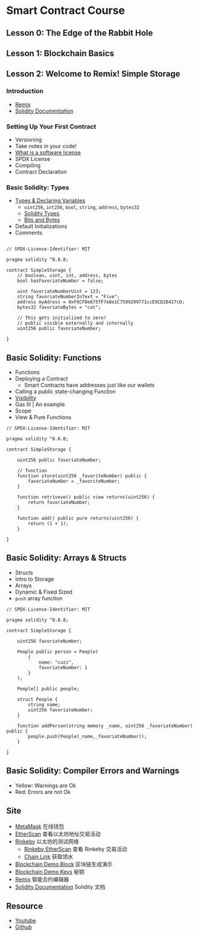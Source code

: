 # Smart Contract Course

## Lesson 0: The Edge of the Rabbit Hole

## Lesson 1: Blockchain Basics

## Lesson 2: Welcome to Remix! Simple Storage

### Introduction

- [Remix](https://remix.ethereum.org/)
- [Solidity Documentation](https://docs.soliditylang.org/en/latest/index.html)

### Setting Up Your First Contract

- Versioning
- Take notes in your code!
- [What is a software license](https://snyk.io/learn/what-is-a-software-license/)
- SPDX License
- Compiling
- Contract Declaration

### Basic Solidity: Types

- [Types & Declaring Variables](https://docs.soliditylang.org/en/latest/)
  - `uint256`, `int256`, `bool`, `string`, `address`, `bytes32`
  - [Solidity Types](https://docs.soliditylang.org/en/latest/types.html)
  - [Bits and Bytes](https://www.youtube.com/watch?v=Dnd28lQHquU)
- Default Initializations
- Comments

```solidity

// SPDX-License-Identifier: MIT

pragma solidity ^0.8.8; 

contract SimpleStorage {
    // boolean, uint, int, address, bytes
    bool hasFavoriateNumber = false;
    
    uint favoriateNumberUint = 123;
    string favoriateNumberInText = "Five";
    address myAdress = 0xF6CF8e675fF7e8e1C7599209771ccE9CD28427cD;
    bytes32 favoriateBytes = "cat";

    // This gets initialized to zero!
    // public visible externally and internally
    uint256 public favoriateNumber;

}

```

## Basic Solidity: Functions

- Functions
- Deploying a Contract
  - Smart Contracts have addresses just like our wallets
- Calling a public state-changing Function
- [Visibility](https://docs.soliditylang.org/en/latest/contracts.html#visibility-and-getters)
- Gas III | An example
- Scope
- View & Pure Functions

```solidity
// SPDX-License-Identifier: MIT

pragma solidity ^0.8.8; 

contract SimpleStorage {

    uint256 public favoriateNumber;

    // function
    function store(uint256 _favoriteNumber) public {
        favoriateNumber = _favoriteNumber;
    } 

    function retriveve() public view returns(uint256) {
        return favoriateNumber;
    }

    function add() public pure returns(uint256) {
        return (1 + 1);
    }

}

```
## Basic Solidity: Arrays & Structs

- Structs
- Intro to Storage
- Arrays
- Dynamic & Fixed Sized
- `push` array function

```solidity
// SPDX-License-Identifier: MIT

pragma solidity ^0.8.8; 

contract SimpleStorage {

    uint256 favoriateNumber;

    People public person = People(
        {
            name: "cuzz",
            favoriateNumber: 1
        }
    );

    People[] public people;

    struct People {
        string name;
        uint256 favoriateNumber;
    }
    
    function addPerson(string memory _name, uint256 _favoriateNumber) public {
        people.push(People(_name,_favoriateNumber));
    }

}

```

## Basic Solidity: Compiler Errors and Warnings

- Yellow: Warnings are Ok
- Red: Errors are not Ok

## Site

- [MetaMask](https://metamask.io/) 在线钱包
- [EtherScan](https://etherscan.io/) 查看以太坊地址交易活动
- [Rinkeby](https://www.rinkeby.io/) 以太坊的测试网络
  - [Rinkeby EtherScan](https://rinkeby.etherscan.io/) 查看 Rinkeby 交易活动
  - [Chain Link](https://faucets.chain.link/) 获取领水
- [Blockchain Demo Block](https://andersbrownworth.com/blockchain/block) 区块链生成演示
- [Blockchain Demo Keys](https://andersbrownworth.com/blockchain/public-private-keys/keys) 秘钥
- [Remix](https://remix.ethereum.org/) 智能合约编辑器
- [Solidity Documentation](https://docs.soliditylang.org/en/latest/index.html) Solidity 文档

## Resource

- [Youtube](https://www.youtube.com/watch?v=gyMwXuJrbJQ)
- [Github](https://github.com/smartcontractkit/full-blockchain-solidity-course-js)